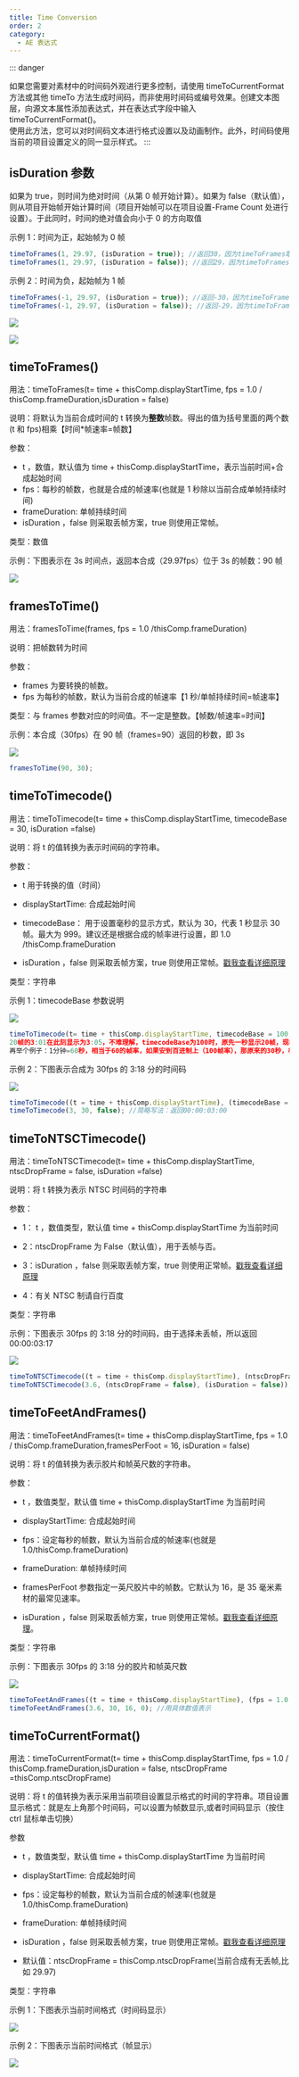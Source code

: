 ```yaml
---
title: Time Conversion
order: 2
category:
  - AE 表达式
---
```


::: danger

如果您需要对素材中的时间码外观进行更多控制，请使用 timeToCurrentFormat 方法或其他 timeTo 方法生成时间码，而非使用时间码或编号效果。创建文本图层，向源文本属性添加表达式，并在表达式字段中输入 timeToCurrentFormat()。  
使用此方法，您可以对时间码文本进行格式设置以及动画制作。此外，时间码使用当前的项目设置定义的同一显示样式。
:::

## isDuration 参数

如果为 true，则时间为绝对时间（从第 0 帧开始计算）。如果为 false（默认值），则从项目开始帧开始计算时间（项目开始帧可以在项目设置-Frame Count 处进行设置）。于此同时，时间的绝对值会向小于 0 的方向取值

示例 1：时间为正，起始帧为 0 帧

```javascript
timeToFrames(1, 29.97, (isDuration = true)); //返回30，因为timeToFrames取整数，29.97算30
timeToFrames(1, 29.97, (isDuration = false)); //返回29，因为timeToFrames取整数，29.97 > 0，需要向接近0的方向取整，所以为29
```

示例 2：时间为负，起始帧为 1 帧

```javascript
timeToFrames(-1, 29.97, (isDuration = true)); //返回-30，因为timeToFrames取整数，-29.97算-30
timeToFrames(-1, 29.97, (isDuration = false)); //返回-29，因为timeToFrames取整数，29.97 < 0，需要向接近0的方向取整，所以为-29
```

![](https://mir.yuelili.com/wp-content/uploads/user/AE/expression/a-z/isDuration1.png)

![](https://mir.yuelili.com/wp-content/uploads/user/AE/expression/a-z/isDuration2.png)

## timeToFrames()

用法：timeToFrames(t= time + thisComp.displayStartTime, fps = 1.0 / thisComp.frameDuration,isDuration = false)

说明：将默认为当前合成时间的 t 转换为**整数**帧数。得出的值为括号里面的两个数(t 和 fps)相乘【时间\*帧速率=帧数】

参数：

- t ，数值，默认值为 time + thisComp.displayStartTime，表示当前时间+合成起始时间
- fps：每秒的帧数，也就是合成的帧速率(也就是 1 秒除以当前合成单帧持续时间)
- frameDuration: 单帧持续时间
- isDuration ，false 则采取丢帧方案，true 则使用正常帧。

类型：数值

示例：下图表示在 3s 时间点，返回本合成（29.97fps）位于 3s 的帧数：90 帧

![](https://mir.yuelili.com/wp-content/uploads/user/AE/expression/exp-global3.png?imageView2/1/w/2332/h/526#)

## framesToTime()

用法：framesToTime(frames, fps = 1.0 /thisComp.frameDuration)

说明：把帧数转为时间

参数：

- frames 为要转换的帧数。
- fps 为每秒的帧数，默认为当前合成的帧速率【1 秒/单帧持续时间=帧速率】

类型：与 frames 参数对应的时间值。不一定是整数。【帧数/帧速率=时间】

示例：本合成（30fps）在 90 帧（frames=90）返回的秒数，即 3s

![](https://mir.yuelili.com/wp-content/uploads/user/AE/expression/exp-global4.png?imageView2/1/w/1926/h/284#)

```javascript
framesToTime(90, 30);
```

## timeToTimecode()

用法：timeToTimecode(t= time + thisComp.displayStartTime, timecodeBase = 30, isDuration =false)

说明：将 t 的值转换为表示时间码的字符串。

参数：

- t 用于转换的值（时间）

- displayStartTime: 合成起始时间

- timecodeBase： 用于设置毫秒的显示方式，默认为 30，代表 1 秒显示 30 帧。最大为 999。建议还是根据合成的帧率进行设置，即 1.0 /thisComp.frameDuration

- isDuration ，false 则采取丢帧方案，true 则使用正常帧。[戳我查看详细原理](https://mir.yuelili.com/docs/expression_ae/expression-global#isduration%e5%8f%82%e6%95%b0)

类型：字符串

示例 1：timecodeBase 参数说明

![](https://mir.yuelili.com/wp-content/uploads/user/AE/expression/a-z/timecodeBase.png)

```javascript
timeToTimecode(t= time + thisComp.displayStartTime, timecodeBase = 100, isDuration =false
20帧的3:01在此刻显示为3:05，不难理解，timecodeBase为100时，原先一秒显示20帧，现在显示100帧。原先01帧，现在就显示05帧咯。
再举个例子：1分钟=60秒，相当于60的帧率，如果安到百进制上（100帧率），那原来的30秒，相当于百进制的50秒咯。

```

示例 2：下图表示合成为 30fps 的 3:18 分的时间码

![](https://mir.yuelili.com/wp-content/uploads/user/AE/expression/exp-global5.png?imageView2/1/w/2026/h/434#)

```javascript
timeToTimecode((t = time + thisComp.displayStartTime), (timecodeBase = 30), (isDuration = false)); //见上
timeToTimecode(3, 30, false); //简略写法：返回00:00:03:00
```

## timeToNTSCTimecode()

用法：timeToNTSCTimecode(t= time + thisComp.displayStartTime, ntscDropFrame = false, isDuration =false)

说明：将 t 转换为表示 NTSC 时间码的字符串

参数：

- 1： t ，数值类型，默认值 time + thisComp.displayStartTime 为当前时间

- 2：ntscDropFrame 为 False（默认值），用于丢帧与否。

- 3：isDuration ，false 则采取丢帧方案，true 则使用正常帧。[戳我查看详细原理](https://mir.yuelili.com/docs/expression_ae/expression-global#isduration%e5%8f%82%e6%95%b0)

- 4：有关 NTSC 制请自行百度

类型：字符串

示例：下图表示 30fps 的 3:18 分的时间码，由于选择未丢帧，所以返回 00:00:03:17

![](https://mir.yuelili.com/wp-content/uploads/user/AE/expression/exp-global6.png?imageView2/1/w/2050/h/452#)

```javascript
timeToNTSCTimecode((t = time + thisComp.displayStartTime), (ntscDropFrame = false), (isDuration = false)); //见上
timeToNTSCTimecode(3.6, (ntscDropFrame = false), (isDuration = false)); //可以直接用3.6表示3:18 (30帧/s*0.6秒=18帧)
```

## timeToFeetAndFrames()

用法：timeToFeetAndFrames(t= time + thisComp.displayStartTime, fps = 1.0 / thisComp.frameDuration,framesPerFoot = 16, isDuration = false)

说明：将 t 的值转换为表示胶片和帧英尺数的字符串。

参数：

- t ，数值类型，默认值 time + thisComp.displayStartTime 为当前时间

- displayStartTime: 合成起始时间

- fps：设定每秒的帧数，默认为当前合成的帧速率(也就是 1.0/thisComp.frameDuration)

- frameDuration: 单帧持续时间

- framesPerFoot 参数指定一英尺胶片中的帧数。它默认为 16，是 35 毫米素材的最常见速率。

- isDuration ，false 则采取丢帧方案，true 则使用正常帧。[戳我查看详细原理](https://mir.yuelili.com/docs/expression_ae/expression-global#isduration%e5%8f%82%e6%95%b0)。

类型：字符串

示例：下图表示 30fps 的 3:18 分的胶片和帧英尺数

![](https://mir.yuelili.com/wp-content/uploads/user/AE/expression/exp-global7.png?imageView2/1/w/1964/h/432#)

```javascript
timeToFeetAndFrames((t = time + thisComp.displayStartTime), (fps = 1.0 / thisComp.frameDuration), (framesPerFoot = 16), (isDuration = false)); //全都用表达式表示
timeToFeetAndFrames(3.6, 30, 16, 0); //用具体数值表示
```

## timeToCurrentFormat()

用法：timeToCurrentFormat(t= time + thisComp.displayStartTime, fps = 1.0 / thisComp.frameDuration,isDuration = false, ntscDropFrame =thisComp.ntscDropFrame)

说明：将 t 的值转换为表示采用当前项目设置显示格式的时间的字符串。项目设置显示格式：就是左上角那个时间码，可以设置为帧数显示,或者时间码显示（按住 ctrl 鼠标单击切换）

参数

- t ，数值类型，默认值 time + thisComp.displayStartTime 为当前时间

- displayStartTime: 合成起始时间

- fps：设定每秒的帧数，默认为当前合成的帧速率(也就是 1.0/thisComp.frameDuration)

- frameDuration: 单帧持续时间

- isDuration ，false 则采取丢帧方案，true 则使用正常帧。[戳我查看详细原理](https://mir.yuelili.com/docs/expression_ae/expression-global#isduration%e5%8f%82%e6%95%b0)
- 默认值：ntscDropFrame = thisComp.ntscDropFrame(当前合成有无丢帧,比如 29.97)

类型：字符串

示例 1：下图表示当前时间格式（时间码显示）

![](https://mir.yuelili.com/wp-content/uploads/user/AE/expression/exp-global8.png?imageView2/1/w/2024/h/380#)

示例 2：下图表示当前时间格式（帧显示）

![](https://mir.yuelili.com/wp-content/uploads/user/AE/expression/exp-global12.bmp?imageView2/1/w/2364/h/438#)
